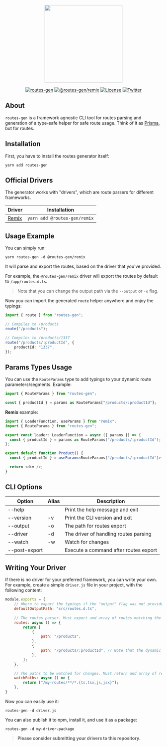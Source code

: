 <p align="center">
    <a href="https://github.com/sandulat/routes-gen" target="_blank">
        <img src="https://raw.githubusercontent.com/sandulat/routes-gen/main/assets/routes-gen.png" width="250px" />
    </a>
</p>
<p align="center">
<a href="https://www.npmjs.com/package/routes-gen"><img src="https://img.shields.io/npm/v/routes-gen?color=%236A3C8F&label=routes-gen" alt="routes-gen"></a>
<a href="https://www.npmjs.com/package/@routes-gen/remix"><img src="https://img.shields.io/npm/v/@routes-gen/remix?color=%236A3C8F&label=@routes-gen/remix" alt="@routes-gen/remix"></a>
<a href="https://github.com/sandulat/routes-gen/blob/main/LICENSE.md"><img src="https://img.shields.io/github/license/sandulat/routes-gen?color=%236A3C8F" alt="License"></a>
<a href="https://twitter.com/sandulat"><img src="https://img.shields.io/twitter/follow/sandulat?label=Twitter" alt="Twitter"></a>
</p>

## About

`routes-gen` is a framework agnostic CLI tool for routes parsing and generation of a type-safe helper for safe route usage. Think of it as [Prisma](https://github.com/prisma/prisma), but for routes.

## Installation

First, you have to install the routes generator itself:
```
yarn add routes-gen
```

## Official Drivers

The generator works with "drivers", which are route parsers for different frameworks.

| Driver                                      | Installation                    |
|---------------------------------------------|---------------------------------|
| [Remix](https://github.com/remix-run/remix) | `yarn add @routes-gen/remix` |

## Usage Example

You can simply run:
```
yarn routes-gen -d @routes-gen/remix
```

It will parse and export the routes, based on the driver that you've provided.

For example, the `@routes-gen/remix` driver will export the routes by default to `/app/routes.d.ts`.

> Note that you can change the output path via the `--output` or `-o` flag.

Now you can import the generated `route` helper anywhere and enjoy the typings:
```ts
import { route } from "routes-gen";

// Compiles to /products
route("/products");

// Compiles to /products/1337
route("/products/:productId", {
    productId: "1337",
});
```

## Params Types Usage
You can use the `RouteParams` type to add typings to your dynamic route parameters/segments. Example:

```ts
import { RouteParams } from "routes-gen";

const { productId } = params as RouteParams["/products/:productId"];
```

**Remix** example:
```ts
import { LoaderFunction, useParams } from "remix";
import { RouteParams } from "routes-gen";

export const loader: LoaderFunction = async ({ params }) => {
  const { productId } = params as RouteParams["/products/:productId"];
};

export default function Product() {
  const { productId } = useParams<RouteParams["/products/:productId"]>();

  return <div />;
}
```

## CLI Options

| Option          | Alias | Description                           |
|-----------------|-------|---------------------------------------|
| --help          |       | Print the help message and exit       |
| --version       | -v    | Print the CLI version and exit        |
| --output        | -o    | The path for routes export            |
| --driver        | -d    | The driver of handling routes parsing |
| --watch         | -w    | Watch for changes                     |
| --post-export   |       | Execute a command after routes export |

## Writing Your Driver

If there is no driver for your preferred framework, you can write your own. For example, create a simple `driver.js` file in your project, with the following content:

```js
module.exports = {
    // Where to export the typings if the "output" flag was not provided.
    defaultOutputPath: "src/routes.d.ts",
    
    // The routes parser. Must export and array of routes matching the { path: string } interface.
    routes: async () => {
        return [
            {
                path: "/products",
            },
            {
                path: "/products/:productId", // Note that the dynamic segments must match the :myVar pattern.
            },
        ];
    },

    // The paths to be watched for changes. Must return and array of relative paths.
    watchPaths: async () => {
        return ["/my-routes/**/*.{ts,tsx,js,jsx}"];
    },
}
```

Now you can easily use it:

```
routes-gen -d driver.js
```

You can also publish it to npm, install it, and use it as a package:

```
routes-gen -d my-driver-package
```

> **Please consider submitting your drivers to this repository.**